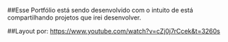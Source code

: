 
##Esse Portfólio está sendo desenvolvido com o intuito de está compartilhando projetos que irei desenvolver.

##Layout por: https://www.youtube.com/watch?v=cZj0j7rCcek&t=3260s